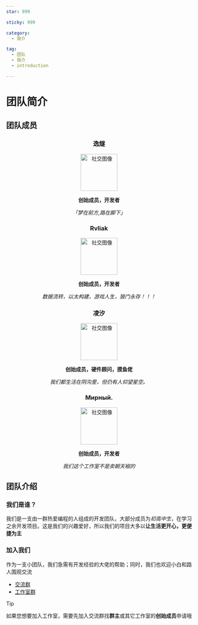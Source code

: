 ```yaml
---
star: 999

sticky: 999

category: 
  - 简介

tag:
  - 团队
  - 简介
  - introduction

---
```


# 团队简介


## 团队成员
<div align='center'>

### 逸燧
<img src="https://escateam.icu/1.png" height="100px" width="100px" alt="社交图像" />
<br>

**创始成员，开发者**

*「梦在前方,路在脚下」*

### Rvliak
<img src="https://escateam.icu/2.jpg" height="100px" width="100px" alt="社交图像" />
<br>

**创始成员，开发者**

*数据流转，以太构建，游戏人生，狼门永存！！！*

### 凌汐
<img src="https://escateam.icu/3.jpg" height="100px" width="100px" alt="社交图像" />
<br>

**创始成员，硬件顾问，摸鱼佬**

*我们都生活在阴沟里，但仍有人仰望星空。*

### Мирный.
<img src="/4.jpg" height="100px" width="100px" alt="社交图像" />

<br>

**创始成员，开发者**

*我们这个工作室不是卖朝天椒的*

</div>

## 团队介绍

### 我们是谁？

我们是一支由一群热爱编程的人组成的开发团队，大部分成员为*初高中生*，在学习之余开发项目。这是我们的兴趣爱好，所以我们的项目大多以**让生活更开心，更便捷为主**
<br>

### 加入我们

作为一支小团队，我们急需有开发经验的大佬的帮助；同时，我们也欢迎小白和路人围观交流

- [交流群](https://qm.qq.com/q/4MRluXifna)
- [工作室群](https://qm.qq.com/q/VPSMaVIikO)

> [!tip]
> 如果您想要加入工作室，需要先加入交流群找**群主**或其它工作室的**创始成员**申请哦

